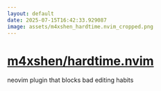 ```yaml
---
layout: default
date: 2025-07-15T16:42:33.929087
image: assets/m4xshen_hardtime.nvim_cropped.png
---
```


# [m4xshen/hardtime.nvim](https://github.com/m4xshen/hardtime.nvim)

neovim plugin that blocks bad editing habits

